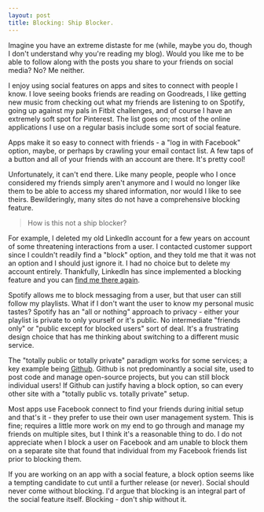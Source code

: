 ```yaml
---
layout: post
title: Blocking: Ship Blocker. 
---
```

Imagine you have an extreme distaste for me (while, maybe you do, though I don't understand why you're reading my blog). Would you like me to be able to follow along with the posts you share to your friends on social media? No? Me neither. 

I enjoy using social features on apps and sites to connect with people I know. I love seeing books friends are reading on Goodreads, I like getting new music from checking out what my friends are listening to on Spotify, going up against my pals in Fitbit challenges, and of course I have an extremely soft spot for Pinterest. The list goes on; most of the online applications I use on a regular basis include some sort of social feature.

Apps make it so easy to connect with friends - a "log in with Facebook" option, maybe, or perhaps by crawling your email contact list. A few taps of a button and all of your friends with an account are there. It's pretty cool!

Unfortunately, it can't end there. Like many people, people who I once considered my friends simply aren't anymore and I would no longer like them to be able to access my shared information, nor would I like to see theirs. 
Bewilderingly, many sites do not have a comprehensive blocking feature. 

>How is this not a ship blocker?

For example, I deleted my old LinkedIn account for a few years on account of some threatening interactions from a user. I contacted customer support since I couldn't readily find a "block" option, and they told me that it was not an option and I should just ignore it. I had no choice but to delete my account entirely. Thankfully, LinkedIn has since implemented a blocking feature and you can <a href="https://www.linkedin.com/pub/michelle-bergeron/bb/89b/99b">find me there again</a>.

Spotify allows me to block messaging from a user, but that user can still follow my playlists. What if I don't want the user to know my personal music tastes? Spotify has an "all or nothing" approach to privacy - either your playlist is private to only yourself or it's public. No intermediate "friends only" or "public except for blocked users" sort of deal. It's a frustrating design choice that has me thinking about switching to a different music service. 

The "totally public or totally private" paradigm works for some services; a key example being <a href="https://github.com/mrb113">Github</a>. Github is not predominantly a social site, used to post code and manage open-source projects, but you can still block individual users! If Github can justify having a block option, so can every other site with a "totally public vs. totally private" setup. 

Most apps use Facebook connect to find your friends during initial setup and that's it - they prefer to use their own user management system. This is fine; requires a little more work on my end to go through and manage my friends on multiple sites, but I think it's a reasonable thing to do. I do not appreciate when I block a user on Facebook and am unable to block them on a separate site that found that individual from my Facebook friends list prior to blocking them. 

If you are working on an app with a social feature, a block option seems like a tempting candidate to cut until a further release (or never). 
Social should never come without blocking. I'd argue that blocking is an integral part of the social feature itself. Blocking - don't ship without it.